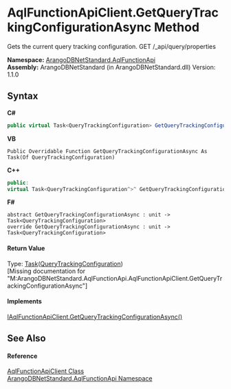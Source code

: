 # AqlFunctionApiClient.GetQueryTrackingConfigurationAsync Method 
 

Gets the current query tracking configuration. GET /_api/query/properties

**Namespace:**&nbsp;<a href="9e7a61c2-48d3-6f6b-39e9-eee0bd305b09">ArangoDBNetStandard.AqlFunctionApi</a><br />**Assembly:**&nbsp;ArangoDBNetStandard (in ArangoDBNetStandard.dll) Version: 1.1.0

## Syntax

**C#**<br />
``` C#
public virtual Task<QueryTrackingConfiguration> GetQueryTrackingConfigurationAsync()
```

**VB**<br />
``` VB
Public Overridable Function GetQueryTrackingConfigurationAsync As Task(Of QueryTrackingConfiguration)
```

**C++**<br />
``` C++
public:
virtual Task<QueryTrackingConfiguration^>^ GetQueryTrackingConfigurationAsync()
```

**F#**<br />
``` F#
abstract GetQueryTrackingConfigurationAsync : unit -> Task<QueryTrackingConfiguration> 
override GetQueryTrackingConfigurationAsync : unit -> Task<QueryTrackingConfiguration> 
```


#### Return Value
Type: <a href="https://docs.microsoft.com/dotnet/api/system.threading.tasks.task-1" target="_blank" rel="noopener noreferrer">Task</a>(<a href="822307a9-625d-2a71-e3f5-a759e195fc02">QueryTrackingConfiguration</a>)<br />\[Missing <returns> documentation for "M:ArangoDBNetStandard.AqlFunctionApi.AqlFunctionApiClient.GetQueryTrackingConfigurationAsync"\]

#### Implements
<a href="54da8240-5aca-577f-4702-ee41be72380d">IAqlFunctionApiClient.GetQueryTrackingConfigurationAsync()</a><br />

## See Also


#### Reference
<a href="93a70d3e-43eb-c1f0-6613-b8427d240577">AqlFunctionApiClient Class</a><br /><a href="9e7a61c2-48d3-6f6b-39e9-eee0bd305b09">ArangoDBNetStandard.AqlFunctionApi Namespace</a><br />